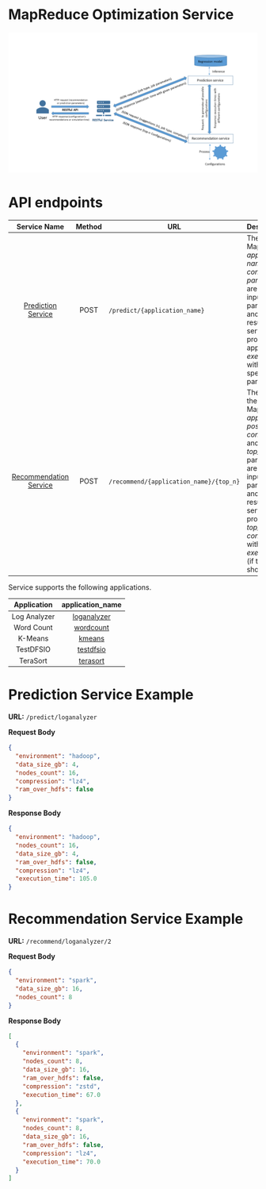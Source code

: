 # MapReduce Optimization Service

![figure](resources/figure.png)

# API endpoints


|Service Name | Method |  URL | Description |
|:----------:|:---:|--|:----------------------------------
|[Prediction Service](#prediction-service-example-)| POST | `/predict/{application_name}`|  The MapReduce _application name_ and _configuration parameters_ are passed as input parameters, and as a result, the service provides the application _execution time_ with the specified parameters.
|[Recommendation Service](#recommendation-service-example-)| POST | `/recommend/{application_name}/{top_n}`|The name of the MapReduce _application_, _possible configurations_, and numeric _top_n_ parameters are passed as input parameters, and as a result, the service provides the _top_n best configurations_ with their _execution time_ (if top_n = 0 show all ).

Service supports the following applications. <br/>

|Application | application_name |
|:---------:|:--------:
|Log Analyzer| [loganalyzer](./src/service/helper/configurations/loganalyzer.json)
|Word Count| [wordcount](./src/service/helper/configurations/wordcount.json)
|K-Means| [kmeans](./src/service/helper/configurations/kmeans.json)
|TestDFSIO| [testdfsio](./src/service/helper/configurations/testdfsio.json)
|TeraSort| [terasort](./src/service/helper/configurations/terasort.json)

# Prediction Service Example <br/>

**URL:** `/predict/loganalyzer`

**Request Body**

```json
{
  "environment": "hadoop",
  "data_size_gb": 4,
  "nodes_count": 16,
  "compression": "lz4",
  "ram_over_hdfs": false
}
```

**Response Body**

```json
{
  "environment": "hadoop",
  "nodes_count": 16,
  "data_size_gb": 4,
  "ram_over_hdfs": false,
  "compression": "lz4",
  "execution_time": 105.0
}
```

# Recommendation Service Example <br/>

**URL:** `/recommend/loganalyzer/2`

**Request Body**

```json
{
  "environment": "spark",
  "data_size_gb": 16,
  "nodes_count": 8
}
```

**Response Body**

```json
[
  {
    "environment": "spark",
    "nodes_count": 8,
    "data_size_gb": 16,
    "ram_over_hdfs": false,
    "compression": "zstd",
    "execution_time": 67.0
  },
  {
    "environment": "spark",
    "nodes_count": 8,
    "data_size_gb": 16,
    "ram_over_hdfs": false,
    "compression": "lz4",
    "execution_time": 70.0
  }
]
```
